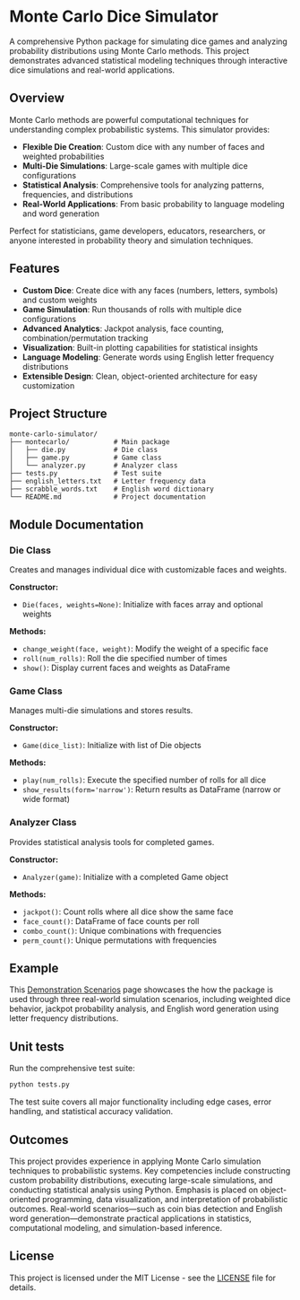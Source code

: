# Monte Carlo Dice Simulator

A comprehensive Python package for simulating dice games and analyzing probability distributions using Monte Carlo methods. This project demonstrates advanced statistical modeling techniques through interactive dice simulations and real-world applications.

## Overview

Monte Carlo methods are powerful computational techniques for understanding complex probabilistic systems. This simulator provides:

- **Flexible Die Creation**: Custom dice with any number of faces and weighted probabilities
- **Multi-Die Simulations**: Large-scale games with multiple dice configurations
- **Statistical Analysis**: Comprehensive tools for analyzing patterns, frequencies, and distributions
- **Real-World Applications**: From basic probability to language modeling and word generation

Perfect for statisticians, game developers, educators, researchers, or anyone interested in probability theory and simulation techniques.

## Features

- **Custom Dice**: Create dice with any faces (numbers, letters, symbols) and custom weights
- **Game Simulation**: Run thousands of rolls with multiple dice configurations
- **Advanced Analytics**: Jackpot analysis, face counting, combination/permutation tracking
- **Visualization**: Built-in plotting capabilities for statistical insights
- **Language Modeling**: Generate words using English letter frequency distributions
- **Extensible Design**: Clean, object-oriented architecture for easy customization

## Project Structure

```
monte-carlo-simulator/
├── montecarlo/           # Main package
│   ├── die.py            # Die class
│   ├── game.py           # Game class
│   └── analyzer.py       # Analyzer class
├── tests.py              # Test suite
├── english_letters.txt   # Letter frequency data
├── scrabble_words.txt    # English word dictionary
└── README.md             # Project documentation
```

## Module Documentation

### Die Class

Creates and manages individual dice with customizable faces and weights.

**Constructor:**
- `Die(faces, weights=None)`: Initialize with faces array and optional weights

**Methods:**
- `change_weight(face, weight)`: Modify the weight of a specific face
- `roll(num_rolls)`: Roll the die specified number of times
- `show()`: Display current faces and weights as DataFrame

### Game Class

Manages multi-die simulations and stores results.

**Constructor:**
- `Game(dice_list)`: Initialize with list of Die objects

**Methods:**
- `play(num_rolls)`: Execute the specified number of rolls for all dice
- `show_results(form='narrow')`: Return results as DataFrame (narrow or wide format)

### Analyzer Class

Provides statistical analysis tools for completed games.

**Constructor:**
- `Analyzer(game)`: Initialize with a completed Game object

**Methods:**
- `jackpot()`: Count rolls where all dice show the same face
- `face_count()`: DataFrame of face counts per roll
- `combo_count()`: Unique combinations with frequencies
- `perm_count()`: Unique permutations with frequencies


## Example

This [Demonstration Scenarios](https://angelo-orciuoli.github.io/monte-carlo-simulator/) page showcases the how the package is used through three real-world simulation scenarios, including weighted dice behavior, jackpot probability analysis, and English word generation using letter frequency distributions.


## Unit tests

Run the comprehensive test suite:

```bash
python tests.py
```

The test suite covers all major functionality including edge cases, error handling, and statistical accuracy validation.

## Outcomes

This project provides experience in applying Monte Carlo simulation techniques to probabilistic systems. Key competencies include constructing custom probability distributions, executing large-scale simulations, and conducting statistical analysis using Python. Emphasis is placed on object-oriented programming, data visualization, and interpretation of probabilistic outcomes. Real-world scenarios—such as coin bias detection and English word generation—demonstrate practical applications in statistics, computational modeling, and simulation-based inference.

## License

This project is licensed under the MIT License - see the [LICENSE](LICENSE) file for details.
